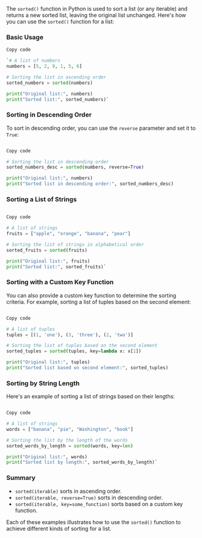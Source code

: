 The `sorted()` function in Python is used to sort a list (or any iterable) and returns a new sorted list, leaving the original list unchanged. Here's how you can use the `sorted()` function for a list:

### Basic Usage

```python
Copy code

`# A list of numbers
numbers = [5, 2, 9, 1, 5, 6]

# Sorting the list in ascending order
sorted_numbers = sorted(numbers)

print("Original list:", numbers)
print("Sorted list:", sorted_numbers)` 
```

### Sorting in Descending Order

To sort in descending order, you can use the `reverse` parameter and set it to `True`:

```python

Copy code

# Sorting the list in descending order
sorted_numbers_desc = sorted(numbers, reverse=True)

print("Original list:", numbers)
print("Sorted list in descending order:", sorted_numbers_desc)
```` 

### Sorting a List of Strings

```python

Copy code

# A list of strings
fruits = ["apple", "orange", "banana", "pear"]

# Sorting the list of strings in alphabetical order
sorted_fruits = sorted(fruits)

print("Original list:", fruits)
print("Sorted list:", sorted_fruits)` 
```

### Sorting with a Custom Key Function

You can also provide a custom key function to determine the sorting criteria. For example, sorting a list of tuples based on the second element:

```python

Copy code

# A list of tuples
tuples = [(1, 'one'), (3, 'three'), (2, 'two')]

# Sorting the list of tuples based on the second element
sorted_tuples = sorted(tuples, key=lambda x: x[1])

print("Original list:", tuples)
print("Sorted list based on second element:", sorted_tuples)
```` 

### Sorting by String Length

Here's an example of sorting a list of strings based on their lengths:

```python

Copy code

# A list of strings
words = ["banana", "pie", "Washington", "book"]

# Sorting the list by the length of the words
sorted_words_by_length = sorted(words, key=len)

print("Original list:", words)
print("Sorted list by length:", sorted_words_by_length)` 
```

### Summary

- `sorted(iterable)` sorts in ascending order.
- `sorted(iterable, reverse=True)` sorts in descending order.
- `sorted(iterable, key=some_function)` sorts based on a custom key function.

Each of these examples illustrates how to use the `sorted()` function to achieve different kinds of sorting for a list.